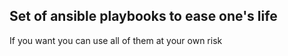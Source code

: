## Set of ansible playbooks to ease one's life

If you want you can use all of them at your own risk 
